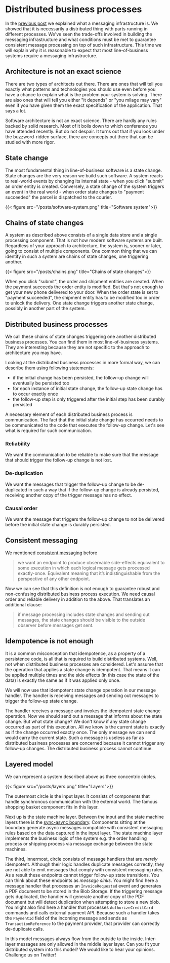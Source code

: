 # Distributed business processes

In the [previous post](https://exactly-once.github.io/posts/messaging-infrastructure/) we explained what a messaging infrastructure is. We showed that it is necessarily a distributed thing with parts running in different processes. We've seen the trade-offs involved in building the messaging infrastructure and what conditions must be met to guarantee consistent message processing on top of such infrastructure. This time we will explain why it is reasonable to expect that most line-of-business systems require a messaging infrastructure.

## Architecture is not an exact science

There are two types of architects out there. There are ones that will tell you exactly what patterns and technologies you should use even before you have a chance to explain what is the problem your system is solving. There are also ones that will tell you either "it depends" or "you milage may vary" even if you have given them the exact specification of the application. That says a lot. 

Software architecture is not an exact science. There are hardly any rules backed by solid research. Most of it boils down to which conference you have attended recently. But do not despair. It turns out that if you look under the buzzword-ridden surface, there are concepts out there that can be studied with more rigor.

## State change

The most fundamental thing in line-of-business software is a state change. State changes are the very reason we build such software. A system reacts to real-world events by changing its internal state - when you click "submit" an order entity is created. Conversely, a state change of the system triggers an event in the real world - when order state changes to "payment succeeded" the parcel is dispatched to the courier.

{{< figure src="/posts/software-system.png" title="Software system">}}

## Chains of state changes

A system as described above consists of a single data store and a single processing component. That is not how modern software systems are built. Regardless of your approach to architecture, the system is, sooner or later, going to consist of multiple components. One common thing that we can identify in such a system are chains of state changes, one triggering another.


{{< figure src="/posts/chains.png" title="Chains of state changes">}}

When you click "submit", the order and shipment entities are created. When the payment succeeds the order entity is modified. But that's not enough to get your new phone delivered to your door. When the order state is set to "payment succeeded", the shipment entity has to be modified too in order to unlock the delivery. One state change triggers another state change, possibly in another part of the system.

## Distributed business processes

We call these chains of state changes triggering one another distributed business processes. You can find them in most line-of-business systems. They are interesting because they are not specific to the approach to architecture you may have. 

Looking at the distributed business processes in more formal way, we can describe them using following statements:
- if the initial change has been persisted, the follow-up change will eventually be persisted too
- for each instance of initial state change, the follow-up state change has to occur exactly once
- the follow-up step is only triggered after the initial step has been durably persisted

A necessary element of each distributed business process is communication. The fact that the initial state change has occurred needs to be communicated to the code that executes the follow-up change. Let's see what is required for such communication.

### Reliability

We want the communication to be reliable to make sure that the message that should trigger the follow-up change is not lost.

### De-duplication

We want the messages that trigger the follow-up change to be de-duplicated in such a way that if the follow-up change is already persisted, receiving another copy of the trigger message has no effect.

### Causal order

We want the message that triggers the follow-up change to not be delivered before the initial state change is durably persisted.

## Consistent messaging

We mentioned [consistent messaging](https://exactly-once.github.io/posts/consistent-messaging/) before

>we want an endpoint to produce observable side-effects equivalent to some execution in which each logical message gets processed exactly-once. Equivalent meaning that it’s indistinguishable from the perspective of any other endpoint.

Now we can see that this definition is not enough to guarantee robust and non-confusing distributed business process execution. We need causal order and reliable delivery in addition to the above. That translates an additional clause:

>if message processing includes state changes and sending out messages, the state changes should be visible to the outside observer before messages get sent.

## Idempotence is not enough

It is a common misconception that idempotence, as a property of a persistence code, is all that is required to build distributed systems. Well, not when distributed business processes are considered. Let's assume that the operation that applies a state change is idempotent. That means it can be applied multiple times and the side effects (in this case the state of the data) is exactly the same as if it was applied only once. 

We will now use that idempotent state change operation in our message handler. The handler is receiving messages and sending out messages to trigger the follow-up state change.

The handler receives a message and invokes the idempotent state change operation. Now we should send out a message that informs about the state change. But what state change? We don't know if any state change occurred as part of this execution. All we know is the current state is exactly as if the change occurred exactly once. The only message we can send would carry the current state. Such a message is useless as far as distributed business processes are concerned because it cannot trigger any follow-up changes. The distributed business process cannot continue.

## Layered model

We can represent a system described above as three concentric circles.

{{< figure src="/posts/layers.png" title="Layers">}}

The outermost circle is the input layer. It consists of components that handle synchronous communication with the external world. The famous shopping basket component fits in this layer.

Next up is the state machine layer. Between the input and the state machine layers there is the [sync-async boundary](https://exactly-once.github.io/posts/sync-async-boundary/). Components sitting at the boundary generate async messages compatible with consistent messaging rules based on the data captured in the input layer. The state machine layer implements the business logic of the system e.g. the order handling process or shipping process via message exchange between the state machines.

The third, innermost, circle consists of message handlers that are *merely* idempotent. Although their logic handles duplicate messages correctly, they are not able to emit messages that comply with consistent messaging rules. As a result these endpoints cannot trigger follow-up state transitions. You can think about these endpoints as *message sinks*. You might find here a message handler that processes an `InvoiceRequested` event and generates a PDF document to be stored in the Blob Storage. If the triggering message gets duplicated, the handler will generate another copy of the PDF document but will detect duplication when attempting to store a new blob. You might also find here a handler that processes `AuthorizeCreditCard` commands and calls external payment API. Because such a handler takes the `PaymentId` field of the incoming message and sends as `TransactionReference` to the payment provider, that provider can correctly de-duplicate calls.

In this model messages always flow from the outside to the inside. Inter-layer messages are only allowed in the middle layer layer. Can you fit your distributed system into this model? We would like to hear your opinions. Challenge us on Twitter!
